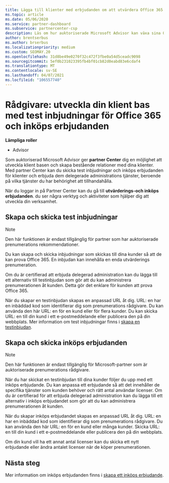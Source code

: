 ```yaml
---
title: Lägga till klienter med erbjudanden om att utvärdera Office 365
ms.topic: article
ms.date: 05/06/2020
ms.service: partner-dashboard
ms.subservice: partnercenter-csp
description: Läs om hur auktoriserade Microsoft Advisor kan växa sina Office 365-prenumerationer. Skapa och skicka test inbjudningar för Office 365 och Köp erbjudanden till klienter.
author: brentserbus
ms.author: brserbus
ms.localizationpriority: medium
ms.custom: SEOMAY.20
ms.openlocfilehash: 31d8be49e0270f32c472f3fbe0a54d5ceadc9098
ms.sourcegitcommit: 5ef0b231023395fb4bf01cb82d0eabd83e6cdaf4
ms.translationtype: MT
ms.contentlocale: sv-SE
ms.lasthandoff: 04/07/2021
ms.locfileid: "106557740"
---
```

# <a name="advisors-build-your-client-base-with-office-365-trial-invitations-and-purchase-offers"></a>Rådgivare: utveckla din klient bas med test inbjudningar för Office 365 och inköps erbjudanden


**Lämpliga roller**

- Advisor


Som auktoriserad Microsoft Advisor ger **partner Center** dig en möjlighet att utveckla klient basen och skapa bestående relationer med dina klienter. Med partner Center kan du skicka test inbjudningar och inköps erbjudanden för klienter och erbjuda dem delegerade administrations tjänster, beroende på vilka tjänster du har behörighet att tillhandahålla.

När du loggar in på Partner Center kan du gå till **utvärderings-och inköps erbjudanden**. du ser några verktyg och aktiviteter som hjälper dig att utveckla din verksamhet.

## <a name="create-and-send-trial-invitations"></a>Skapa och skicka test inbjudningar

> [!NOTE]
> Den här funktionen är endast tillgänglig för partner som har auktoriserade prenumerations rekommendationer.

Du kan skapa och skicka inbjudningar som skickas till dina kunder så att de kan prova Office 365. En inbjudan kan innehålla en enda utvärderings prenumeration.

Om du är certifierad att erbjuda delegerad administration kan du lägga till ett alternativ till testinbjudan som gör att du kan administrera prenumerationen åt kunden. Detta gör det enklare för kunden att prova Office 365.

När du skapar en testinbjudan skapas en anpassad URL åt dig. URL: en har en inbäddad kod som identifierar dig som prenumerations rådgivare. Du kan använda den här URL: en för en kund eller för flera kunder. Du kan skicka URL: en till din kund i ett e-postmeddelande eller publicera den på din webbplats.
Mer information om test inbjudningar finns i [skapa en testinbjudan](advisors-create-a-trial-invitation.md).

## <a name="create-and-send-purchase-offers"></a>Skapa och skicka inköps erbjudanden

> [!NOTE]
> Den här funktionen är endast tillgänglig för Microsoft-partner som är auktoriserade prenumerations rådgivare.

När du har skickat en testinbjudan till dina kunder följer du upp med ett inköps erbjudande. Du kan anpassa ett erbjudande så att det innehåller de specifika tjänster som kunden behöver och rätt antal användar licenser. Om du är certifierad för att erbjuda delegerad administration kan du lägga till ett alternativ i inköps erbjudandet som gör att du kan administrera prenumerationen åt kunden.

När du skapar inköps erbjudandet skapas en anpassad URL åt dig. URL: en har en inbäddad kod som identifierar dig som prenumerations rådgivare. Du kan använda den här URL: en för en kund eller många kunder. Skicka URL: en till din kund i ett e-postmeddelande eller publicera den på din webbplats.

Om din kund vill ha ett annat antal licenser kan du skicka ett nytt erbjudande eller ändra antalet licenser när de köper prenumerationen.

## <a name="next-steps"></a>Nästa steg

Mer information om inköps erbjudanden finns i [skapa ett inköps erbjudande](advisor-create-a-purchase-offer.md).
